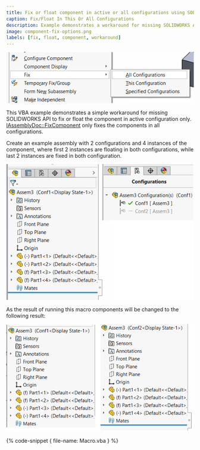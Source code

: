 ```yaml
---
title: Fix or float component in active or all configurations using SOLIDWORKS API
caption: Fix/Float In This Or All Configurations
description: Example demonstrates a workaround for missing SOLIDWORKS API for fixing or floating the component in the active or all configuration
image: component-fix-options.png
labels: [fix, float, component, workaround]
---
```

![Options to fix component](component-fix-options.png)

This VBA example demonstrates a simple workaround for missing SOLIDWORKS API to fix or float the component in active configuration only. [IAssemblyDoc::FixComponent](http://help.solidworks.com/2017/english/api/sldworksapi/solidworks.interop.sldworks~solidworks.interop.sldworks.iassemblydoc~fixcomponent.html) only fixes the components in all configurations.

Create an example assembly with 2 configurations and 4 instances of the component, where first 2 instances are floating in both configurations, while last 2 instances are fixed in both configuration.

![Initial state of example](component-initial-state.png)

As the result of running this macro components will be changed to the following result:

![Result of running the macro](component-fix-result.png)

{% code-snippet { file-name: Macro.vba } %}
